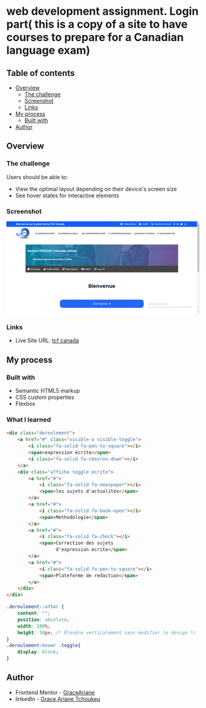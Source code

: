 # web development assignment. Login part( this is a copy of a site to have courses to prepare for a Canadian language exam)

## Table of contents

- [Overview](#overview)
  - [The challenge](#the-challenge)
  - [Screenshot](#screenshot)
  - [Links](#links)
- [My process](#my-process)
  - [Built with](#built-with)
- [Author](#author)


## Overview

### The challenge

Users should be able to:

- View the optimal layout depending on their device's screen size
- See hover states for interactive elements

### Screenshot

![](images/rendu.png)



### Links

- Live Site URL: [tcf canada](https://tp-web-gamma.vercel.app/)

## My process

### Built with

- Semantic HTML5 markup
- CSS custom properties
- Flexbox


### What I learned


```html
<div class="deroulement">
    <a href="#" class="visible-a visible-toggle">
        <i class="fa-solid fa-pen-to-square"></i>
        <span>expression écrite</span>
        <i class="fa-solid fa-chevron-down"></i>
    </a>
    <div class="affiche toggle ecrite">
        <a href="#">
            <i class="fa-solid fa-newspaper"></i>
            <span>les sujets d'actualités</span>
        </a>
        <a href="#">
            <i class="fa-solid fa-book-open"></i>
            <span>Methodologie</span>
        </a>
        <a href="#">
            <i class="fa-solid fa-check"></i>
            <span>Correction des sujets 
                  d'expression ecrite</span>
        </a>
        <a href="#">
            <i class="fa-solid fa-pen-to-square"></i>
            <span>Plateforme de redaction</span>
        </a>
    </div>
</div>
```
```css
.deroulement::after {
    content: "";
    position: absolute;
    width: 100%;
    height: 50px; /* Étendre verticalement sans modifier le design */
}
.deroulement:hover .toggle{
    display: block;
}
```

## Author

- Frontend Mentor - [GraceAriane](https://www.frontendmentor.io/profile/GraceAriane)
- linkedIn - [Grace Ariane Tchoukeu](https://www.linkedin.com/in/grace-ariane-tchoukeu-a290b022a)
